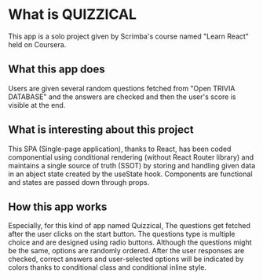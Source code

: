 # What is QUIZZICAL
This app is a solo project given by Scrimba's course named "Learn React" held on Coursera.

## What this app does
Users are given several random questions fetched from "Open TRIVIA DATABASE" and the answers are checked and then the user's score is visible at the end.

## What is interesting about this project
This SPA (Single-page application), thanks to React, has been coded componential using conditional rendering (without React Router library) and maintains a single source of truth (SSOT) by storing and handling given data in an abject state created by the useState hook.
Components are functional and states are passed down through props.

## How this app works
Especially, for this kind of app named Quizzical, The questions get fetched after the user clicks on the start button. The questions type is multiple choice and are designed using radio buttons. Although the questions might be the same, options are randomly ordered. After the user responses are checked, correct answers and user-selected options will be indicated by colors thanks to conditional class and conditional inline style.

